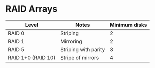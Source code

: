 # RAID Arrays

Level | Notes | Minimum disks
-- | - | -
RAID 0 | Striping | 2
RAID 1 | Mirroring | 2
RAID 5 | Striping with parity | 3
RAID 1+0 (RAID 10) | Stripe of mirrors | 4
